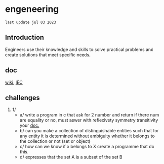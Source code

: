 # engeneering
`last update jul 03 2023`
## Introduction
Engineers use their knowledge and skills to solve practical problems and create solutions that meet specific needs.
## doc
<a href="https://en.m.wikipedia.org/wiki/Engineering">wiki</a>, <a href="https://www.electropedia.org">IEC</a>
## challenges 
1. 1/
   - a/ write a program in c that ask for 2 number and return if there num are equality or no, must aswer with reflexivety symmetry transitivity your <a href="https://www.electropedia.org/iev/iev.nsf/display?openform&ievref=102-01-01">doc.</a>
   - b/ can you make a collection of distinguishable entities such that for any entity it is determined without ambiguity whether it belongs to the collection or not (set or object)
   - c/ how can we know if x belongs to X create a programme that do this.
   - d/ expresses that the set A is a subset of the set B
